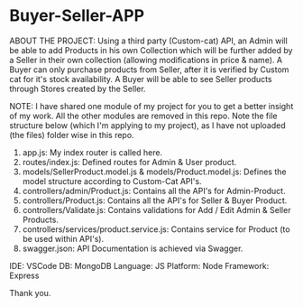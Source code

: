 # Buyer-Seller-APP

ABOUT THE PROJECT:
Using a third party (Custom-cat) API, an Admin will be able to add Products in his own Collection which will be further added by a Seller in their own collection (allowing modifications in price & name).
A Buyer can only purchase products from Seller, after it is verified by Custom cat for it's stock availability.
A Buyer will be able to see Seller products through Stores created by the Seller.


NOTE: I have shared one module of my project for you to get a better insight of my work. All the other modules are removed in this repo. 
Note the file structure below (which I'm applying to my project), as I have not uploaded (the files) folder wise in this repo.

1. app.js: My index router is called here.
2. routes/index.js: Defined routes for Admin & User product.
3. models/SellerProduct.model.js & models/Product.model.js: Defines the model structure according to Custom-Cat API's.
4. controllers/admin/Product.js: Contains all the API's for Admin-Product.
5. controllers/Product.js: Contains all the API's for Seller & Buyer Product.
6. controllers/Validate.js: Contains validations for Add / Edit Admin & Seller Products.
7. controllers/services/product.service.js: Contains service for Product (to be used within API's).
8. swagger.json: API Documentation is achieved via Swagger.

IDE: VSCode
DB: MongoDB
Language: JS
Platform: Node
Framework: Express

Thank you.
